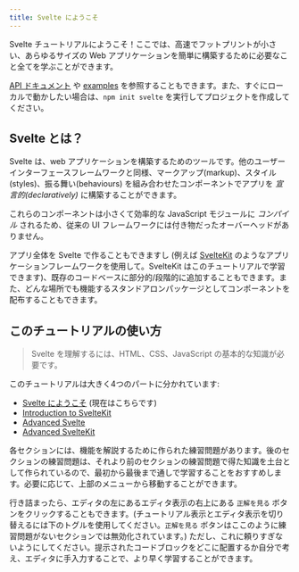 ```yaml
---
title: Svelte にようこそ
---
```


Svelte チュートリアルにようこそ！ここでは、高速でフットプリントが小さい、あらゆるサイズの Web アプリケーションを簡単に構築するために必要なこと全てを学ぶことができます。

[API ドキュメント](https://svelte.jp/docs) や [examples](https://svelte.dev/examples) を参照することもできます。また、すぐにローカルで動かしたい場合は、`npm init svelte` を実行してプロジェクトを作成してください。

## Svelte とは？

Svelte は、web アプリケーションを構築するためのツールです。他のユーザーインターフェースフレームワークと同様、マークアップ(markup)、スタイル(styles)、振る舞い(behaviours) を組み合わせたコンポーネントでアプリを _宣言的(declaratively)_ に構築することができます。

これらのコンポーネントは小さくて効率的な JavaScript モジュールに _コンパイル_ されるため、従来の UI フレームワークには付き物だったオーバーヘッドがありません。

アプリ全体を Svelte で作ることもできますし (例えば [SvelteKit](https://kit.svelte.jp) のようなアプリケーションフレームワークを使用して。SvelteKit はこのチュートリアルで学習できます)、既存のコードベースに部分的/段階的に追加することもできます。また、どんな場所でも機能するスタンドアロンパッケージとしてコンポーネントを配布することもできます。

## このチュートリアルの使い方

> Svelte を理解するには、HTML、CSS、JavaScript の基本的な知識が必要です。

このチュートリアルは大きく4つのパートに分かれています:

- [Svelte にようこそ](/tutorial/welcome-to-svelte) (現在はこちらです)
- [Introduction to SvelteKit](/tutorial/introducing-sveltekit)
- [Advanced Svelte](/tutorial/tweens)
- [Advanced SvelteKit](/tutorial/optional-params)

各セクションには、機能を解説するために作られた練習問題があります。後のセクションの練習問題は、それより前のセクションの練習問題で得た知識を土台として作られているので、最初から最後まで通しで学習することをおすすめします。必要に応じて、上部のメニューから移動することができます。

行き詰まったら、<span class="desktop">エディタの左にある</span><span class="mobile">エディタ表示の右上にある</span> `正解を見る` ボタンをクリックすることもできます。(<span class="mobile">チュートリアル表示とエディタ表示を切り替えるには下のトグルを使用してください。</span>`正解を見る` ボタンはここのように練習問題がないセクションでは無効化されています。) ただし、これに頼りすぎないようにしてください。提示されたコードブロックをどこに配置するか自分で考え、エディタに手入力することで、より早く学習することができます。
